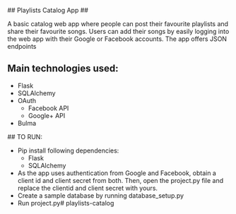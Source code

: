 ## Playlists Catalog App ##

A basic catalog web app where people can post their favourite playlists and share their favourite songs. Users can add their songs by easily logging into the web app with their Google or Facebook accounts. The app offers JSON endpoints

## Main technologies used:
- Flask
- SQLAlchemy
- OAuth 
	- Facebook API
	- Google+ API
- Bulma

## TO RUN:
- Pip install following dependencies:
	- Flask
	- SQLAlchemy
- As the app uses authentication from Google and Facebook, obtain a client id and client secret from both. Then, open the project.py file and replace the clientid and client secret with yours. 
- Create a sample database by running database_setup.py
- Run project.py# playlists-catalog
